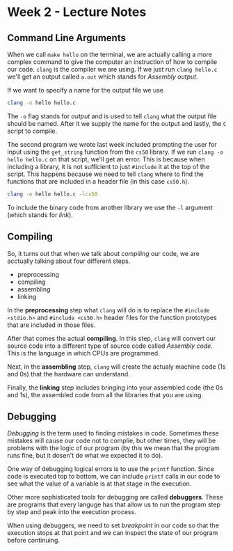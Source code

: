 # Week 2 - Lecture Notes

## Command Line Arguments

When we call `make hello` on the terminal, we are actually calling a more complex command to give the computer an instruction of how to complie our code. `clang` is the compiler we are using. If we just run `clang hello.c` we'll get an output called `a.out` which stands for *Assembly output*.

If we want to specify a name for the output file we use

``` bash
clang -o hello hello.c
```

The `-o` flag stands for *output* and is used to tell `clang` what the output file should be named. After it we supply the name for the output and lastly, the `C` script to compile.

The second program we wrote last week included prompting the user for input using the `get_string` function from the `cs50` library. If we run `clang -o hello hello.c` on that script, we'll get an error. This is because when including a library, it is not sufficient to just `#include` it at the top of the script. This happens because we need to tell `clang` where to find the functions that are included in a header file (in this case `cs50.h`).

``` bash
clang -o hello hello.c -lcs50
```

To include the binary code from another library we use the `-l` argument (which stands for *link*).

## Compiling

So, it turns out that when we talk about *compiling* our code, we are acctually talking about four different steps.

- preprocessing  
- compiling  
- assembling  
- linking  

In the **preprocessing** step what `clang` will do is to replace the `#include <stdio.h>` and `#include <cs50.h>` header files for the function prototypes that are included in those files. 

After that comes the actual **compiling**. In this step, `clang` will convert our source code into a different type of source code called *Assembly code*. This is the language in which CPUs are programmed.

Next, in the **assembling** step, `clang` will create the actualy machine code (1s and 0s) that the hardware can understand.

Finally, the **linking** step includes bringing into your assembled code (the 0s and 1s), the assembled code from all the libraries that you are using.

## Debugging

*Debugging* is the term used to finding mistakes in code. Sometimes these mistakes will cause our code not to complie, but other times, they will be problems with the logic of our program (by this we mean that the program runs fine, but it dosen't do what we expected it to do).

One way of debugging logical errors is to use the `printf` function. Since code is executed top to bottom, we can include `printf` calls in our code to see what the value of a variable is at that stage in the execution.

Other more sophisticated tools for debugging are called **debuggers**. These are programs that every languge has that allow us to run the program step by step and peak into the execution process.

When using debuggers, we need to set *breakpoint* in our code so that the execution stops at that point and we can inspect the state of our program before continuing.
